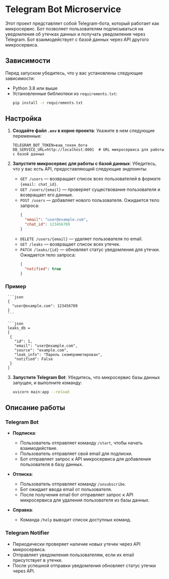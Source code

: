 # Telegram Bot Microservice

Этот проект представляет собой Telegram-бота, который работает как микросервис. Бот позволяет пользователям подписываться на уведомления об утечках данных и получать уведомления через Telegram. Бот взаимодействует с базой данных через API другого микросервиса.

## Зависимости

Перед запуском убедитесь, что у вас установлены следующие зависимости:

- Python 3.8 или выше
- Установленные библиотеки из `requirements.txt`:
  ```bash
  pip install -r requirements.txt
  ```

## Настройка

1. **Создайте файл `.env` в корне проекта**:
   Укажите в нем следующие переменные:
   ```properties
   TELEGRAM_BOT_TOKEN=ваш_токен_бота
   DB_SERVICE_URL=http://localhost:8001  # URL микросервиса для работы с базой данных
   ```

2. **Запустите микросервис для работы с базой данных**:
   Убедитесь, что у вас есть API, предоставляющий следующие эндпоинты:
   - `GET /users` — возвращает список всех пользователей в формате `{email: chat_id}`.
   - `GET /users/{email}` — проверяет существование пользователя и возвращает его данные.
   - `POST /users` — добавляет нового пользователя. Ожидается тело запроса:
     ```json
     {
       "email": "user@example.com",
       "chat_id": 123456789
     }
     ```
   - `DELETE /users/{email}` — удаляет пользователя по email.
   - `GET /leaks` — возвращает список всех утечек.
   - `PATCH /leaks/{id}` — обновляет статус уведомления для утечки. Ожидается тело запроса:
     ```json
     {
       "notified": true
     }


### Пример
  
     ```json
     {
       "user@example.com": 123456789
     }
     ```

     ```json
     leaks_db = 
     [ 
      {
        "id": 1, 
        "email": "user@example.com", 
        "source": "example.com", 
        "leak_info": "Пароль скомпрометирован", 
        "notified": False
      }
     ]


3. **Запустите Telegram Bot**:
   Убедитесь, что микросервис базы данных запущен, и выполните команду:
   ```bash
   uvicorn main:app --reload
   ```

## Описание работы

### Telegram Bot
- **Подписка**:
  - Пользователь отправляет команду `/start`, чтобы начать взаимодействие.
  - Пользователь отправляет свой email для подписки.
  - Бот отправляет запрос к API микросервиса для добавления пользователя в базу данных.

- **Отписка**:
  - Пользователь отправляет команду `/unsubscribe`.
  - Бот ожидает ввода email от пользователя.
  - После получения email бот отправляет запрос к API микросервиса для удаления пользователя из базы данных.

- **Справка**:
  - Команда `/help` выводит список доступных команд.

### Telegram Notifier
- Периодически проверяет наличие новых утечек через API микросервиса.
- Отправляет уведомления пользователям, если их email присутствует в утечке.
- После успешной отправки уведомления обновляет статус утечки через API.
